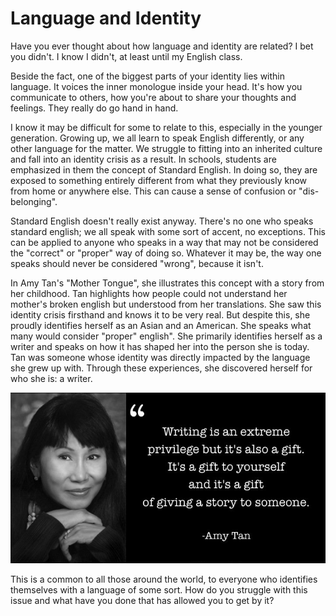 # Language and Identity

Have you ever thought about how language and identity are related? I bet you didn't. I know I didn't, at least until my English class.

Beside the fact, one of the biggest parts of your identity lies within language. It voices the inner monologue inside your head. It's how you communicate to others, how you're about to share your thoughts and feelings. They really do go hand in hand.

I know it may be difficult for some to relate to this, especially in the younger generation. Growing up, we all learn to speak English differently, or any other language for the matter. We struggle to fitting into an inherited culture and fall into an identity crisis as a result. In schools, students are emphasized in them the concept of Standard English. In doing so, they are exposed to something entirely different from what they previously know from home or anywhere else. This can cause a sense of confusion or "dis-belonging".

Standard English doesn't really exist anyway. There's no one who speaks standard english; we all speak with some sort of accent, no exceptions. This can be applied to anyone who speaks in a way that may not be considered the "correct" or "proper" way of doing so. Whatever it may be, the way one speaks should never be considered "wrong", because it isn't.

In Amy Tan's "Mother Tongue", she illustrates this concept with a story from her childhood. Tan highlights how people could not understand her mother's broken english but understood from her translations. She saw this identity crisis firsthand and knows it to be very real. But despite this, she proudly identifies herself as an Asian and an American. She speaks what many would consider "proper" english". She primarily identifies herself as a writer and speaks on how it has shaped her into the person she is today. Tan was someone whose identity was directly impacted by the language she grew up with. Through these experiences, she discovered herself for who she is: a writer.

![](mtongue.png)

This is a common to all those around the world, to everyone who identifies themselves with a language of some sort. How do you struggle with this issue and what have you done that has allowed you to get by it?
